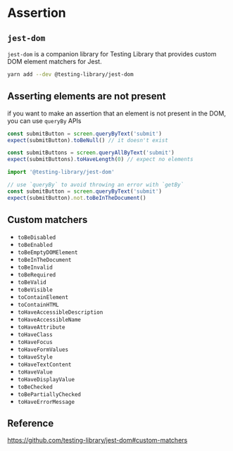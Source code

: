# Assertion

## `jest-dom`

`jest-dom` is a companion library for Testing Library that provides custom DOM element matchers for Jest.

```bash
yarn add --dev @testing-library/jest-dom
```


## Asserting elements are not present

if you want to make an assertion that an element is not present in the DOM, you can use `queryBy` APIs

```ts
const submitButton = screen.queryByText('submit')
expect(submitButton).toBeNull() // it doesn't exist

const submitButtons = screen.queryAllByText('submit')
expect(submitButtons).toHaveLength(0) // expect no elements
```

```js
import '@testing-library/jest-dom'

// use `queryBy` to avoid throwing an error with `getBy`
const submitButton = screen.queryByText('submit')
expect(submitButton).not.toBeInTheDocument()
```


## Custom matchers

- `toBeDisabled`
- `toBeEnabled`
- `toBeEmptyDOMElement`
- `toBeInTheDocument`
- `toBeInvalid`
- `toBeRequired`
- `toBeValid`
- `toBeVisible`
- `toContainElement`
- `toContainHTML`
- `toHaveAccessibleDescription`
- `toHaveAccessibleName`
- `toHaveAttribute`
- `toHaveClass`
- `toHaveFocus`
- `toHaveFormValues`
- `toHaveStyle`
- `toHaveTextContent`
- `toHaveValue`
- `toHaveDisplayValue`
- `toBeChecked`
- `toBePartiallyChecked`
- `toHaveErrorMessage`


## Reference

https://github.com/testing-library/jest-dom#custom-matchers
